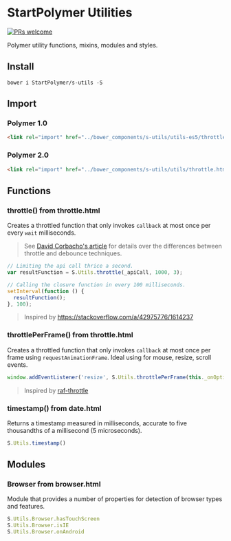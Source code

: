 # StartPolymer Utilities

[![PRs welcome](https://img.shields.io/badge/PRs-welcome-brightgreen.svg)](https://help.github.com/articles/about-pull-requests/)

Polymer utility functions, mixins, modules and styles.

## Install

`bower i StartPolymer/s-utils -S`

## Import

### Polymer 1.0

```html
<link rel="import" href="../bower_components/s-utils/utils-es5/throttle.html">
```

### Polymer 2.0

```html
<link rel="import" href="../bower_components/s-utils/utils/throttle.html">
```

## Functions

### throttle() from throttle.html

Creates a throttled function that only invokes `callback` at most once per every `wait` milliseconds.

> See [David Corbacho's article](https://css-tricks.com/debouncing-throttling-explained-examples/)
for details over the differences between throttle and debounce techniques.

```js
// Limiting the api call thrice a second.
var resultFunction = S.Utils.throttle(_apiCall, 1000, 3);

// Calling the closure function in every 100 milliseconds.
setInterval(function () {
  resultFunction();
}, 100);
```

> Inspired by https://stackoverflow.com/a/42975776/1614237

### throttlePerFrame() from throttle.html

Creates a throttled function that only invokes `callback` at most once per frame using `requestAnimationFrame`.
Ideal using for mouse, resize, scroll events.

```js
window.addEventListener('resize', S.Utils.throttlePerFrame(this._onOptimizedResize));
```

> Inspired by [raf-throttle](https://github.com/wuct/raf-throttle)

### timestamp() from date.html

Returns a timestamp measured in milliseconds, accurate to five thousandths of a millisecond (5 microseconds).

```js
S.Utils.timestamp()
```

## Modules

### Browser from browser.html

Module that provides a number of properties for detection of browser types and features.

```js
S.Utils.Browser.hasTouchScreen
S.Utils.Browser.isIE
S.Utils.Browser.onAndroid
```
